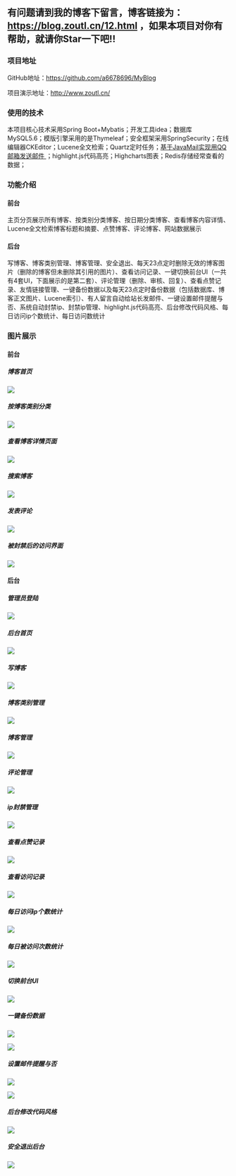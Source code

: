 ## 有问题请到我的博客下留言，博客链接为：https://blog.zoutl.cn/12.html ，如果本项目对你有帮助，就请你Star一下吧!!

### 项目地址

GitHub地址：https://github.com/a6678696/MyBlog

项目演示地址：http://www.zoutl.cn/

### 使用的技术

本项目核心技术采用Spring Boot+Mybatis；开发工具idea；数据库 MySQL5.6；模版引擎采用的是Thymeleaf；安全框架采用SpringSecurity；在线编辑器CKEditor；Lucene全文检索；Quartz定时任务；[基于JavaMail实现用QQ邮箱发送邮件 ](https://blog.zoutl.cn/64.html)；highlight.js代码高亮；Highcharts图表；Redis存储经常查看的数据；

### 功能介绍

#### 前台

主页分页展示所有博客、按类别分类博客、按日期分类博客、查看博客内容详情、Lucene全文检索博客标题和摘要、点赞博客、评论博客、网站数据展示

#### 后台

写博客、博客类别管理、博客管理、安全退出、每天23点定时删除无效的博客图片（删除的博客但未删除其引用的图片）、查看访问记录、一键切换前台UI（一共有4套UI，下面展示的是第二套）、评论管理（删除、审核、回复）、查看点赞记录、友情链接管理、一键备份数据以及每天23点定时备份数据（包括数据库、博客正文图片、Lucene索引）、有人留言自动给站长发邮件、一键设置邮件提醒与否、系统自动封禁ip、封禁ip管理、highlight.js代码高亮、后台修改代码风格、每日访问ip个数统计、每日访问数统计

### 图片展示

#### 前台

##### 博客首页

![](https://image.zoutl.cn/hexo-blog/blogImage/2021-12-08%20185508.png)

##### 按博客类别分类

![](https://image.zoutl.cn/hexo-blog/blogImage/2021-12-08%20185641.png)

##### 查看博客详情页面

![](https://image.zoutl.cn/hexo-blog/blogImage/2021-12-08%20185717.png)

##### 搜索博客

![](https://image.zoutl.cn/hexo-blog/blogImage/2021-12-08%20185747.png)

##### 发表评论

![](https://image.zoutl.cn/hexo-blog/blogImage/2021-12-08%20190149.png)

##### 被封禁后的访问界面

![](https://image.zoutl.cn/hexo-blog/blogImage/20210517043817.jpg)

#### 后台

##### 管理员登陆

![](https://image.zoutl.cn/hexo-blog/blogImage/20201010194641.jpg)

##### 后台首页

![](https://image.zoutl.cn/hexo-blog/blogImage/20210517052031.jpg)

##### 写博客

![](https://image.zoutl.cn/hexo-blog/blogImage/20201010194739.jpg)

##### 博客类别管理

![](https://image.zoutl.cn/hexo-blog/blogImage/20210327113716.jpg)

##### 博客管理

![](https://image.zoutl.cn/hexo-blog/blogImage/20210327113728.jpg)

##### 评论管理

![](https://image.zoutl.cn/hexo-blog/blogImage/20210205223758.jpg)

##### ip封禁管理

![](https://image.zoutl.cn/hexo-blog/blogImage/20210517043724.jpg)

##### 查看点赞记录

![](https://image.zoutl.cn/hexo-blog/blogImage/20210205223820.jpg)

##### 查看访问记录

![](https://image.zoutl.cn/hexo-blog/blogImage/20201022013413.jpg)

##### 每日访问ip个数统计

![](https://image.zoutl.cn/hexo-blog/blogImage/20210609231205.jpg)

##### 每日被访问次数统计

![](https://image.zoutl.cn/hexo-blog/blogImage/2021-12-08%20190728.png)

##### 切换前台UI

![](https://image.zoutl.cn/hexo-blog/blogImage/20210203150340.jpg)

##### 一键备份数据

![](https://image.zoutl.cn/hexo-blog/blogImage/20210516231054.jpg)

![](https://image.zoutl.cn/hexo-blog/blogImage/20210516231105.jpg)

##### 设置邮件提醒与否

![](https://image.zoutl.cn/hexo-blog/blogImage/20210516231217.jpg)

![](https://image.zoutl.cn/hexo-blog/blogImage/20210516231228.jpg)

##### 后台修改代码风格

![](https://image.zoutl.cn/hexo-blog/blogImage/20210531042558.jpg)

##### 安全退出后台

![](https://image.zoutl.cn/hexo-blog/blogImage/20201010194904.jpg)
